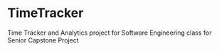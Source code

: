 # TimeTracker
Time Tracker and Analytics project for Software Engineering class for Senior Capstone Project

